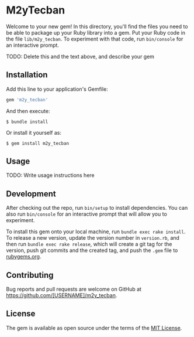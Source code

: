 # M2yTecban

Welcome to your new gem! In this directory, you'll find the files you need to be able to package up your Ruby library into a gem. Put your Ruby code in the file `lib/m2y_tecban`. To experiment with that code, run `bin/console` for an interactive prompt.

TODO: Delete this and the text above, and describe your gem

## Installation

Add this line to your application's Gemfile:

```ruby
gem 'm2y_tecban'
```

And then execute:

    $ bundle install

Or install it yourself as:

    $ gem install m2y_tecban

## Usage

TODO: Write usage instructions here

## Development

After checking out the repo, run `bin/setup` to install dependencies. You can also run `bin/console` for an interactive prompt that will allow you to experiment.

To install this gem onto your local machine, run `bundle exec rake install`. To release a new version, update the version number in `version.rb`, and then run `bundle exec rake release`, which will create a git tag for the version, push git commits and the created tag, and push the `.gem` file to [rubygems.org](https://rubygems.org).

## Contributing

Bug reports and pull requests are welcome on GitHub at https://github.com/[USERNAME]/m2y_tecban.

## License

The gem is available as open source under the terms of the [MIT License](https://opensource.org/licenses/MIT).
